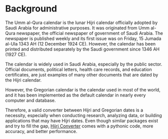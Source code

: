 # Background

The Umm al-Qura calendar is the lunar Hijri calendar officially adopted by
Saudi Arabia for administrative purposes. It was originated from Umm al-Qura
newspaper, the official newspaper of government of Saudi Arabia. The newspaper
is published weekly and its first issue was on Friday, 15 Jumada al-Ula 1343 AH
(12 December 1924 CE). However, the calendar has been printed and distributed
separately by the Saudi government since 1346 AH (1927 CE).

The calendar is widely used in Saudi Arabia, especially by the public
sector. Official documents, political letters, health care records, and
education certificates, are just examples of many other documents that are
dated by the Hijri calendar.

However, the Gregorian calendar is the calendar used in most of the world,
and it has been implemented as the default calendar in nearly every computer
and database.

Therefore, a valid converter between Hijri and Gregorian dates is a necessity,
especially when conducting research, analyzing data, or building applications
that may have Hijri dates. Even though similar packages exist and try to fill
the gap, [Hijri Converter] comes with a pythonic code, more accuracy, and
better performance.

[Hijri Converter]: https://pypi.org/project/hijri-converter/
